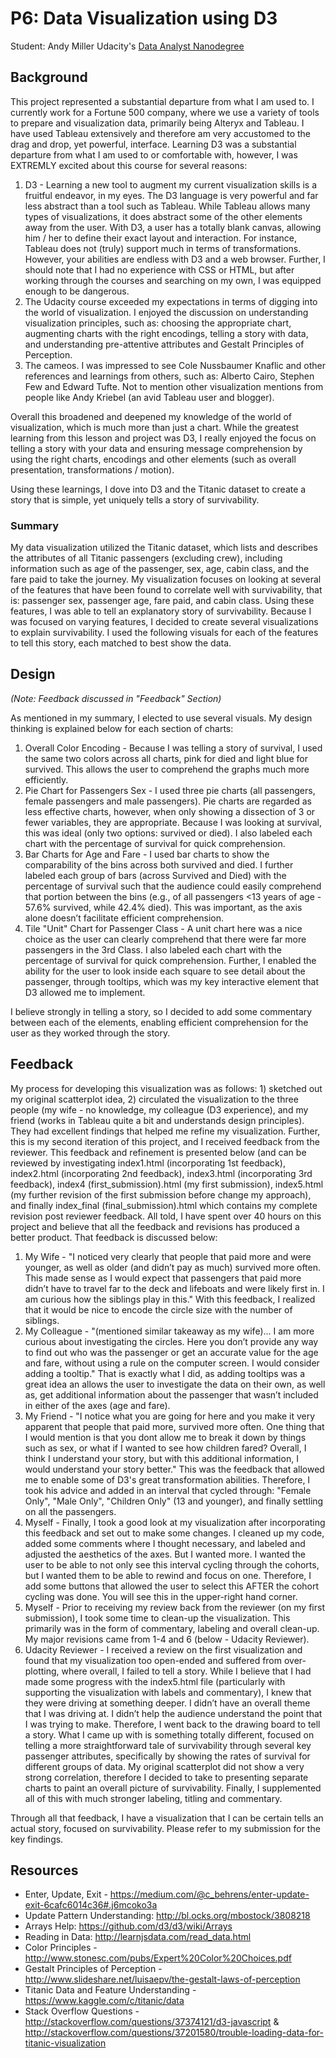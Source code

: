 # P6: Data Visualization using D3
Student: Andy Miller 
Udacity's [Data Analyst Nanodegree](https://www.udacity.com/course/nd002)

## Background
This project represented a substantial departure from what I am used to.  I currently work for a Fortune 500 company, where we use a variety of tools to prepare and visualization data, primarily being Alteryx and Tableau.  I have used Tableau extensively and therefore am very accustomed to the drag and drop, yet powerful, interface.  Learning D3 was a substantial departure from what I am used to or comfortable with, however, I was EXTREMLY excited about this course for several reasons:
 
 1. D3 - Learning a new tool to augment my current visualization skills is a fruitful endeavor, in my eyes.  The D3 language is very powerful and far less abstract than a tool such as Tableau.  While Tableau allows many types of visualizations, it does abstract some of the other elements away from the user.  With D3, a user has a totally blank canvas, allowing him / her to define their exact layout and interaction.  For instance, Tableau does not (truly) support much in terms of transformations.  However, your abilities are endless with D3 and a web browser.  Further, I should note that I had no experience with CSS or HTML, but after working through the courses and searching on my own, I was equipped enough to be dangerous.
 2. The Udacity course exceeded my expectations in terms of digging into the world of visualization.  I enjoyed the discussion on understanding visualization principles, such as: choosing the appropriate chart, augmenting charts with the right encodings, telling a story with data, and understanding pre-attentive attributes and Gestalt Principles of Perception.
 3. The cameos.  I was impressed to see Cole Nussbaumer Knaflic and other references and learnings from others, such as: Alberto Cairo, Stephen Few and Edward Tufte.  Not to mention other visualization mentions from people like Andy Kriebel (an avid Tableau user and blogger).

Overall this broadened and deepened my knowledge of the world of visualization, which is much more than just a chart.  While the greatest learning from this lesson and project was D3, I really enjoyed the focus on telling a story with your data and ensuring message comprehension by using the right charts, encodings and other elements (such as overall presentation, transformations / motion). 

Using these learnings, I dove into D3 and the Titanic dataset to create a story that is simple, yet uniquely tells a story of survivability.

### Summary
My data visualization utilized the Titanic dataset, which lists and describes the attributes of all Titanic passengers (excluding crew), including information such as age of the passenger, sex, age, cabin class, and the fare paid to take the journey.  My visualization focuses on looking at several of the features that have been found to correlate well with survivability, that is: passenger sex, passenger age, fare paid, and cabin class.  Using these features, I was able to tell an explanatory story of survivability. Because I was focused on varying features, I decided to create several visualizations to explain survivability.  I used the following visuals for each of the features to tell this story, each matched to best show the data.

## Design 
_(Note: Feedback discussed in "Feedback" Section)_

As mentioned in my summary, I elected to use several visuals.  My design thinking is explained below for each section of charts:

 1. Overall Color Encoding - Because I was telling a story of survival, I used the same two colors across all charts, pink for died and light blue for survived.  This allows the user to comprehend the graphs much more efficiently.
 2. Pie Chart for Passengers Sex - I used three pie charts (all passengers, female passengers and male passengers).  Pie charts are regarded as less effective charts, however, when only showing a dissection of 3 or fewer variables, they are appropriate.  Because I was looking at survival, this was ideal (only two options: survived or died).  I also labeled each chart with the percentage of survival for quick comprehension.
 3. Bar Charts for Age and Fare - I used bar charts to show the comparability of the bins across both survived and died.  I further labeled each group of bars (across Survived and Died) with the percentage of survival such that the audience could easily comprehend that portion between the bins (e.g., of all passengers <13 years of age - 57.6% survived, while 42.4% died).  This was important, as the axis alone doesn’t facilitate efficient comprehension.  
 4. Tile "Unit" Chart for Passenger Class - A unit chart here was a nice choice as the user can clearly comprehend that there were far more passengers in the 3rd Class.  I also labeled each chart with the percentage of survival for quick comprehension.  Further, I enabled the ability for the user to look inside each square to see detail about the passenger, through tooltips, which was my key interactive element that D3 allowed me to implement.

I believe strongly in telling a story, so I decided to add some commentary between each of the elements, enabling efficient comprehension for the user as they worked through the story.  

## Feedback
My process for developing this visualization was as follows: 1) sketched out my original scatterplot idea, 2) circulated the visualization to the three people (my wife - no knowledge, my colleague (D3 experience), and my friend (works in Tableau quite a bit and understands design principles).  They had excellent findings that helped me refine my visualization.  Further, this is my second iteration of this project, and I received feedback from the reviewer.  This feedback and refinement is presented below (and can be reviewed by investigating index1.html (incorporating 1st feedback), index2.html (incorporating 2nd feedback), index3.html (incorporating 3rd feedback), index4 (first_submission).html (my first submission), index5.html (my further revision of the first submission before change my approach), and finally  index_final (final_submission).html which contains my complete revision post reviewer feedback.  All told, I have spent over 40 hours on this project and believe that all the feedback and revisions has produced a better product.  That feedback is discussed below: 

 1. My Wife - "I noticed very clearly that people that paid more and were younger, as well as older (and didn’t pay as much) survived more often.  This made sense as I would expect that passengers that paid more didn’t have to travel far to the deck and lifeboats and were likely first in.  I am curious how the siblings play in this."  With this feedback, I realized that it would be nice to encode the circle size with the number of siblings. 
 2. My Colleague - "(mentioned similar takeaway as my wife)... I am more curious about investigating the circles.  Here you don’t provide any way to find out who was the passenger or get an accurate value for the age and fare, without using a rule on the computer screen.  I would consider adding a tooltip."  That is exactly what I did, as adding tooltips was a great idea an allows the user to investigate the data on their own, as well as, get additional information about the passenger that wasn’t included in either of the axes (age and fare). 
 3. My Friend - "I notice what you are going for here and you make it very apparent that people that paid more, survived more often.  One thing that I would mention is that you dont allow me to break it down by things such as sex, or what if I wanted to see how children fared?  Overall, I think I understand your story, but with this additional information, I would understand your story better."  This was the feedback that allowed me to enable some of D3's great transformation abilities.  Therefore, I took his advice and added in an interval that cycled through: "Female Only", "Male Only", "Children Only" (13 and younger), and finally settling on all the passengers. 
 4. Myself - Finally, I took a good look at my visualization after incorporating this feedback and set out to make some changes.  I cleaned up my code, added some comments where I thought necessary, and labeled and adjusted the aesthetics of the axes.  But I wanted more.  I wanted the user to be able to not only see this interval cycling through the cohorts, but I wanted them to be able to rewind and focus on one.  Therefore, I add some buttons that allowed the user to select this AFTER the cohort cycling was done.  You will see this in the upper-right hand corner. 
 5. Myself - Prior to receiving my review back from the reviewer (on my first submission), I took some time to clean-up the visualization.  This primarily was in the form of commentary, labeling and overall clean-up.  My major revisions came from 1-4 and 6 (below - Udacity Reviewer).  
 6. Udacity Reviewer - I received a review on the first visualization and found that my visualization too open-ended and suffered from over-plotting, where overall, I failed to tell a story.  While I believe that I had made some progress with the index5.html file (particularly with supporting the visualization with labels and commentary), I knew that they were driving at something deeper.  I didn’t have an overall theme that I was driving at.  I didn’t help the audience understand the point that I was trying to make.  Therefore, I went back to the drawing board to tell a story.  What I came up with is something totally different, focused on telling a more straightforward tale of survivability through several key passenger attributes, specifically by showing the rates of survival for different groups of data.  My original scatterplot did not show a very strong correlation, therefore I decided to take to presenting separate charts to paint an overall picture of survivability.  Finally, I supplemented all of this with much stronger labeling, titling and commentary.  

Through all that feedback, I have a visualization that I can be certain tells an actual story, focused on survivability.  Please refer to my submission for the key findings. 

## Resources

 - Enter, Update, Exit - https://medium.com/@c_behrens/enter-update-exit-6cafc6014c36#.j6mcoko3a
 - Update Pattern Understanding: http://bl.ocks.org/mbostock/3808218
 - Arrays Help: https://github.com/d3/d3/wiki/Arrays
 - Reading in Data: http://learnjsdata.com/read_data.html
 - Color Principles - http://www.stonesc.com/pubs/Expert%20Color%20Choices.pdf
 - Gestalt Principles of Perception - http://www.slideshare.net/luisaepv/the-gestalt-laws-of-perception
 - Titanic Data and Feature Understanding - https://www.kaggle.com/c/titanic/data 
 - Stack Overflow Questions - http://stackoverflow.com/questions/37374121/d3-javascript & http://stackoverflow.com/questions/37201580/trouble-loading-data-for-titanic-visualization